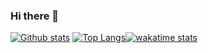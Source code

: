### Hi there 👋

<!--
**woophi/woophi** is a ✨ _special_ ✨ repository because its `README.md` (this file) appears on your GitHub profile.

Here are some ideas to get you started:

- 🔭 I’m currently working on ...
- 🌱 I’m currently learning ...
- 👯 I’m looking to collaborate on ...
- 🤔 I’m looking for help with ...
- 💬 Ask me about ...
- 📫 How to reach me: ...
- 😄 Pronouns: ...
- ⚡ Fun fact: ...
-->
[![Github stats](https://github-readme-stats.vercel.app/api?username=woophi&hide_border=true&count_private=true&show_icons=true&theme=vision-friendly-dark&include_all_commits=true)](https://github.com/anuraghazra/github-readme-stats) [![Top Langs](https://github-readme-stats.vercel.app/api/top-langs/?username=woophi&hide=smarty,java,actionscript,html&hide_border=true&theme=vision-friendly-dark&langs_count=10&layout=compact)](https://github.com/anuraghazra/github-readme-stats)[![wakatime stats](https://github-readme-stats.vercel.app/api/wakatime?username=woophi&theme=vision-friendly-dark&langs_count=10&layout=compact)](https://github.com/anuraghazra/github-readme-stats)

